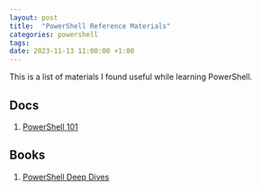 ```yaml
---
layout: post
title:  "PowerShell Reference Materials"
categories: powershell
tags:
date: 2023-11-13 11:00:00 +1:00
---
```


This is a list of materials I found useful while learning PowerShell.

## Docs
1. [PowerShell 101](https://learn.microsoft.com/en-us/powershell/scripting/learn/ps101/00-introduction?view=powershell-7.3)

## Books
1. [PowerShell Deep Dives](https://www.manning.com/books/powershell-deep-dives)